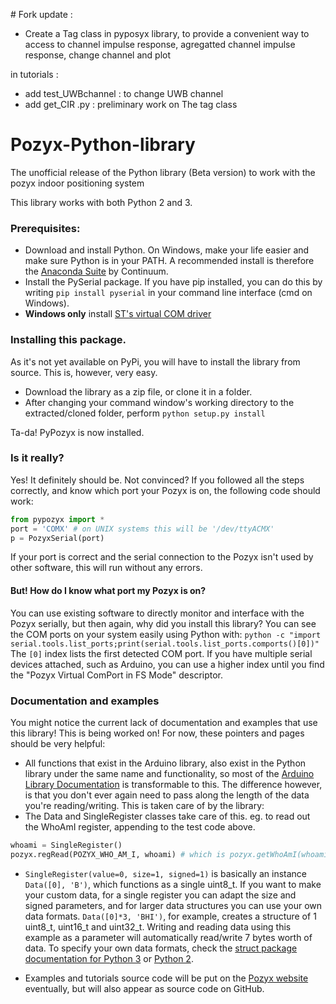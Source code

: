 # Fork update :
- Create a Tag class in pyposyx library, to provide a convenient way to access to  channel impulse response, agregatted channel impulse response, change channel and plot 

in tutorials :
- add  test_UWBchannel : to change UWB channel
- add get_CIR .py : preliminary work on The tag class


# Pozyx-Python-library
The unofficial release of the Python library (Beta version) to work with the pozyx indoor positioning system

This library works with both Python 2 and 3.

### Prerequisites:
* Download and install Python. On Windows, make your life easier and make sure Python is in your PATH. A recommended install is therefore the [Anaconda Suite](https://www.continuum.io/downloads) by Continuum.
* Install the PySerial package. If you have pip installed, you can do this by writing `pip install pyserial` in your command line interface (cmd on Windows).
* **Windows only** install [ST's virtual COM driver](http://www.st.com/content/st_com/en/products/development-tools/software-development-tools/stm32-software-development-tools/stm32-utilities/stsw-stm32102.html)

### Installing this package.
As it's not yet available on PyPi, you will have to install the library from source. This is, however, very easy.
* Download the library as a zip file, or clone it in a folder.
* After changing your command window's working directory to the extracted/cloned folder, perform `python setup.py install`

Ta-da! PyPozyx is now installed.

 
### Is it really?
Yes! It definitely should be. Not convinced? If you followed all the steps correctly, and know which port your Pozyx is on, the following code should work:

```python
from pypozyx import *
port = 'COMX' # on UNIX systems this will be '/dev/ttyACMX'
p = PozyxSerial(port)
```
If your port is correct and the serial connection to the Pozyx isn't used by other software, this will run without any errors.

#### But! How do I know what port my Pozyx is on?
You can use existing software to directly monitor and interface with the Pozyx serially, but then again, why did you install this library? You can see the COM ports on your system easily using Python with:
`python -c "import serial.tools.list_ports;print(serial.tools.list_ports.comports()[0])"`
The ``[0]`` index lists the first detected COM port. If you have multiple serial devices attached, such as Arduino, you can use a higher index until you find the "Pozyx Virtual ComPort in FS Mode" descriptor.


### Documentation and examples
You might notice the current lack of documentation and examples that use this library! This is being worked on! For now, these pointers and pages should be very helpful:
* All functions that exist in the Arduino library, also exist in the Python library under the same name and functionality, so most of the [Arduino Library Documentation](https://www.pozyx.io/Documentation/Datasheet/arduino) is transformable to this. The difference however, is that you don't ever again need to pass along the length of the data you're reading/writing. This is taken care of by the library:
* The Data and SingleRegister classes take care of this. eg. to read out the WhoAmI register, appending to the test code above.    
```python
whoami = SingleRegister()
pozyx.regRead(POZYX_WHO_AM_I, whoami) # which is pozyx.getWhoAmI(whoami)
```
* `SingleRegister(value=0, size=1, signed=1)` is basically an instance `Data([0], 'B')`, which functions as a single uint8_t. If you want to make your custom data, for a single register you can adapt the size and signed parameters, and for larger data structures you can use your own data formats. `Data([0]*3, 'BHI')`, for example, creates a structure of 1 uint8_t, uint16_t and uint32_t. Writing and reading data using this example as a parameter will automatically read/write 7 bytes worth of data. To specify your own data formats, check the [struct package documentation for Python 3](https://docs.python.org/3.5/library/struct.html#format-characters) or [Python 2](https://docs.python.org/2/library/struct.html).
 
* Examples and tutorials source code will be put on the [Pozyx website](http://pozyx.io/) eventually, but will also appear as source code on GitHub.
